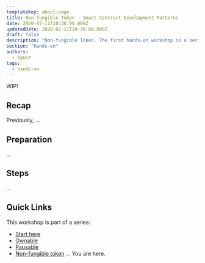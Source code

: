 ```yaml
---
templateKey: about-page
title: Non-fungible Token - Smart Contract Development Patterns
date: 2020-02-11T10:36:00.000Z
updatedDate: 2020-02-11T10:36:00.000Z
draft: false
description: "Non-fungible Token. The first hands-on workshop in a series about smart contract development patterns: Ownable, pausable, and non-fungible token"
section: "hands-on"
authors:
  - bguiz
tags:
  - hands-on
---
```


WIP!

## Recap

Previously, ...

## Preparation

...

## Steps

...

## Quick Links

This workshop is part of a series:

- [Start here](../01-start-here/)
- [Ownable](../02-ownable/)
- [Pausable](../03-pausable/)
- [Non-fungible token](../04-non-fungible-token/) &hellip; You are here.
